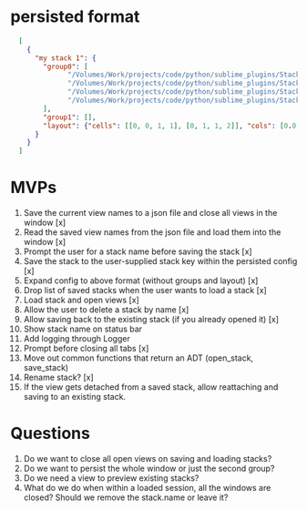 # persisted format

```json
  [
    {
      "my stack 1": {
        "group0": [
              "/Volumes/Work/projects/code/python/sublime_plugins/Stacks/stacks.py",
              "/Volumes/Work/projects/code/python/sublime_plugins/Stacks/.python-version",
              "/Volumes/Work/projects/code/python/sublime_plugins/Stacks/Default.sublime-commands",
              "/Volumes/Work/projects/code/python/sublime_plugins/Stacks/run-tests"
        ],
        "group1": [],
        "layout": {"cells": [[0, 0, 1, 1], [0, 1, 1, 2]], "cols": [0.0, 1.0], "rows": [0.0, 0.5, 1.0]}
      }
    }
  ]
```

# MVPs

1. Save the current view names to a json file and close all views in the window [x]
1. Read the saved view names from the json file and load them into the window [x]
1. Prompt the user for a stack name before saving the stack [x]
1. Save the stack to the user-supplied stack key within the persisted config [x]
1. Expand config to above format (without groups and layout) [x]
1. Drop list of saved stacks when the user wants to load a stack [x]
1. Load stack and open views [x]
1. Allow the user to delete a stack by name [x]
1. Allow saving back to the existing stack (if you already opened it) [x]
1. Show stack name on status bar
1. Add logging through Logger
1. Prompt before closing all tabs [x]
1. Move out common functions that return an ADT (open_stack, save_stack)
1. Rename stack? [x]
1. If the view gets detached from a saved stack, allow reattaching and saving to an existing stack.

# Questions

1. Do we want to close all open views on saving and loading stacks?
1. Do we want to persist the whole window or just the second group?
1. Do we need a view to preview existing stacks?
1. What do we do when within a loaded session, all the windows are closed? Should we remove the stack.name or leave it?
